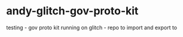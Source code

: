 # andy-glitch-gov-proto-kit
testing - gov proto kit running on glitch - repo to import and export to
